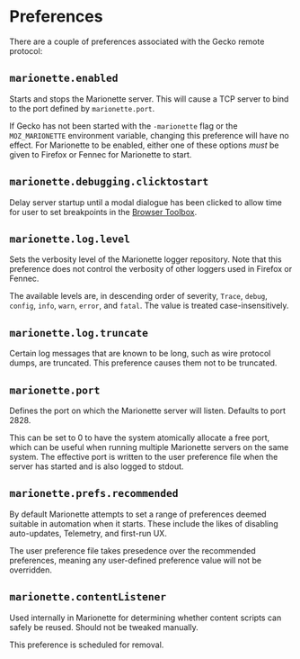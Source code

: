 Preferences
===========

There are a couple of preferences associated with the Gecko remote
protocol:


`marionette.enabled`
--------------------

Starts and stops the Marionette server.  This will cause a TCP
server to bind to the port defined by `marionette.port`.

If Gecko has not been started with the `-marionette` flag or the
`MOZ_MARIONETTE` environment variable, changing this preference
will have no effect.  For Marionette to be enabled, either one of
these options _must_ be given to Firefox or Fennec for Marionette
to start.


`marionette.debugging.clicktostart`
-----------------------------------

Delay server startup until a modal dialogue has been clicked to
allow time for user to set breakpoints in the [Browser Toolbox].

[Browser Toolbox]: https://developer.mozilla.org/en-US/docs/Tools/Browser_Toolbox


`marionette.log.level`
----------------------

Sets the verbosity level of the Marionette logger repository.  Note
that this preference does not control the verbosity of other loggers
used in Firefox or Fennec.

The available levels are, in descending order of severity, `Trace`,
`debug`, `config`, `info`, `warn`, `error`, and `fatal`.  The value
is treated case-insensitively.


`marionette.log.truncate`
-------------------------

Certain log messages that are known to be long, such as wire protocol
dumps, are truncated.  This preference causes them not to be truncated.


`marionette.port`
-----------------

Defines the port on which the Marionette server will listen.  Defaults
to port 2828.

This can be set to 0 to have the system atomically allocate a free
port, which can be useful when running multiple Marionette servers
on the same system.  The effective port is written to the user
preference file when the server has started and is also logged to
stdout.


`marionette.prefs.recommended`
------------------------------

By default Marionette attempts to set a range of preferences deemed
suitable in automation when it starts.  These include the likes of
disabling auto-updates, Telemetry, and first-run UX.

The user preference file takes presedence over the recommended
preferences, meaning any user-defined preference value will not be
overridden.


`marionette.contentListener`
----------------------------

Used internally in Marionette for determining whether content scripts
can safely be reused.  Should not be tweaked manually.

This preference is scheduled for removal.

